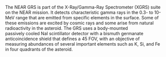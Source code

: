 
 The NEAR GRS is part of the X-Ray/Gamma-Ray Spectrometer (XGRS) suite on the NEAR mission.
 It detects characteristic gamma rays in the 0.3- to 10-MeV range that are emitted from 
 specific elements in the surface. Some of these emissions are excited by cosmic rays and 
 some arise from natural radioactivity in the asteroid. The GRS uses a body-mounted    
 passively cooled NaI scintillator detector with a bismuth germanate anticoincidence shield 
 that defines a 45 FOV, with an objective of measuring abundances of several important 
 elements such as K, Si, and Fe in four quadrants of the asteroid.
        
